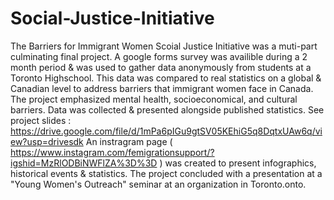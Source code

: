 # Social-Justice-Initiative
The Barriers for Immigrant Women Scoial Justice Initiative was a muti-part culminating final project.
A google forms survey was availible during a 2 month period & was used to gather data anonymously from students at a Toronto Highschool.
This data was compared to real statistics on a global & Canadian level to address barriers that immigrant women face in Canada.
The project emphasized mental health, socioeconomical, and cultural barriers.
Data was collected & presented alongside published statistics.
See project slides : https://drive.google.com/file/d/1mPa6pIGu9gtSV05KEhiG5q8DqtxUAw6q/view?usp=drivesdk 
An instragram page ( https://www.instagram.com/femigrationsupport/?igshid=MzRlODBiNWFlZA%3D%3D ) was created to present infographics, historical events & statistics.
The project concluded with a presentation at a "Young Women's Outreach" seminar at an organization in Toronto.onto.
